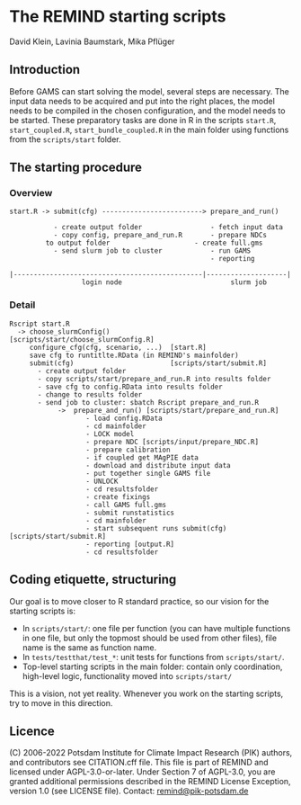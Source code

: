 # The REMIND starting scripts

David Klein, Lavinia Baumstark, Mika Pflüger

## Introduction

Before GAMS can start solving the model, several steps are necessary. The input data needs to be acquired and put into the right places, the model needs to be compiled in the chosen configuration, and the model needs to be started. These preparatory tasks are done in R in the scripts `start.R`, `start_coupled.R`, `start_bundle_coupled.R` in the main folder using functions from the `scripts/start` folder.

## The starting procedure

### Overview

```
start.R -> submit(cfg) -------------------------> prepare_and_run()

           - create output folder                 - fetch input data
           - copy config, prepare_and_run.R       - prepare NDCs
	     to output folder                     - create full.gms
           - send slurm job to cluster            - run GAMS
                                                  - reporting

|-----------------------------------------------|--------------------|
                  login node                           slurm job
```

### Detail

```
Rscript start.R
  -> choose_slurmConfig()               [scripts/start/choose_slurmConfig.R]
     configure_cfg(cfg, scenario, ...)  [start.R]
     save cfg to runtitlte.RData (in REMIND's mainfolder)
     submit(cfg)                        [scripts/start/submit.R]
       - create output folder
       - copy scripts/start/prepare_and_run.R into results folder
       - save cfg to config.RData into results folder
       - change to results folder
       - send job to cluster: sbatch Rscript prepare_and_run.R
            ->  prepare_and_run() [scripts/start/prepare_and_run.R]
                   - load config.RData
                   - cd mainfolder
                   - LOCK model
                   - prepare NDC [scripts/input/prepare_NDC.R]
                   - prepare calibration
                   - if coupled get MAgPIE data
                   - download and distribute input data
                   - put together single GAMS file
                   - UNLOCK
                   - cd resultsfolder
                   - create fixings
                   - call GAMS full.gms
                   - submit runstatistics
                   - cd mainfolder
                   - start subsequent runs submit(cfg) [scripts/start/submit.R]
                   - reporting [output.R]
                   - cd resultsfolder
```

## Coding etiquette, structuring

Our goal is to move closer to R standard practice, so our vision for the starting scripts is:
* In `scripts/start/`: one file per function (you can have multiple functions in one file, but only the topmost should be used from other files), file name is the same as function name.
* In `tests/testthat/test_*`: unit tests for functions from `scripts/start/`.
* Top-level starting scripts in the main folder: contain only coordination, high-level logic, functionality moved into `scripts/start/`

This is a vision, not yet reality. Whenever you work on the starting scripts, try to move in this direction.

## Licence

(C) 2006-2022 Potsdam Institute for Climate Impact Research (PIK)
authors, and contributors see CITATION.cff file. This file is part
of REMIND and licensed under AGPL-3.0-or-later. Under Section 7 of
AGPL-3.0, you are granted additional permissions described in the
REMIND License Exception, version 1.0 (see LICENSE file).
Contact: remind@pik-potsdam.de
